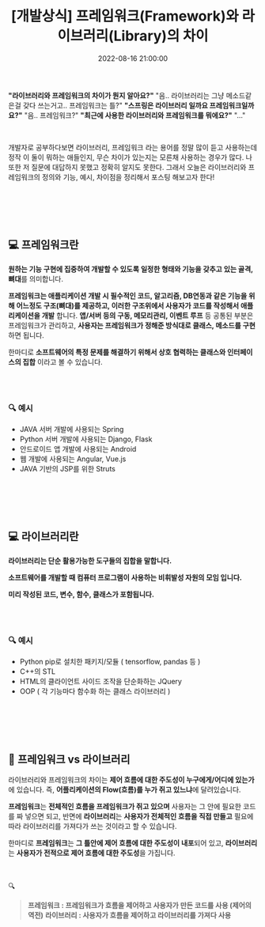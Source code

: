 ﻿---
permalink: /2022-08-16-프레임워크 vs 라이브러리/
published: true
title: "[개발상식] 프레임워크(Framework)와 라이브러리(Library)의 차이"
date: 2022-08-16 21:00:00
toc: true
toc_sticky: true
toc_label: "프레임워크 vs 라이브러리"
categories:
- 개발상식
tags:
- 라이브러리
- 프레임워크
- 개발상식
---
**"라이브러리와 프레임워크의 차이가 뭔지 알아요?"**
"음.. 라이브러리는 그냥 메소드같은걸 갖다 쓰는거고.. 프레임워크는 틀?"
**"스프링은 라이브러리 일까요 프레임워크일까요?"**
"음.. 프레임워크?"
**"최근에 사용한 라이브러리와 프레임워크를 뭐에요?"**
"..."

<br>

개발자로 공부하다보면 라이브러리, 프레임워크 라는 용어를 정말 많이 듣고 사용하는데 정작 이 둘이 뭐하는 애들인지, 무슨 차이가 있는지는 모른채 사용하는 경우가 많다. 나 또한 저 질문에 대답하지 못했고 정확히 알지도 못한다. 그래서 오늘은 라이브러리와 프레임워크의 정의와 기능, 예시, 차이점을 정리해서 포스팅 해보고자 한다!

<br><br><br><br>

## 💻 프레임워크란

**원하는 기능 구현에 집중하여 개발할 수 있도록 일정한 형태와 기능을 갖추고 있는 골격, 뼈대**를 의미합니다. 

**프레임워크는 애플리케이션 개발 시 필수적인 코드, 알고리즘, DB연동과 같은 기능을 위해 어느정도 구조(뼈대)를 제공하고, 이러한 구조위에서 사용자가 코드를 작성해서 애플리케이션을 개발** 합니다. **앱/서버 등의 구동, 메모리관리, 이벤트 루프** 등 공통된 부분은 프레임워크가 관리하고, **사용자는 프레임워크가 정해준 방식대로 클래스, 메소드를 구현**하면 됩니다.

한마디로 **소프트웨어의 특정 문제를 해결하기 위해서 상호 협력하는 클래스와 인터페이스의 집합** 이라고 볼 수 있습니다.

<br><br>

### 🔍 예시
- JAVA 서버 개발에 사용되는 Spring
- Python 서버 개발에 사용되는 Django, Flask
- 안드로이드 앱 개발에 사용되는 Android
- 웹 개발에 사용되는 Angular, Vue.js
- JAVA 기반의 JSP를 위한 Struts


<br><br><br><br>

## 💻 라이브러리란
**라이브러리는 단순 활용가능한 도구들의 집합을 말합니다.**

**소프트웨어를 개발할 때 컴퓨터 프로그램이 사용하는 비휘발성 자원의 모임 입니다.**

**미리 작성된 코드, 변수, 함수, 클래스가 포함됩니다.**

<br><br>

### 🔍 예시
- Python pip로 설치한 패키지/모듈 ( tensorflow, pandas 등 )
- C++의 STL
- HTML의 클라이언트 사이드 조작을 단순화하는 JQuery
- OOP ( 각 기능마다 함수화 하는 클래스 라이브러리 )


<br><br><br><br>

## 👀 프레임워크 vs 라이브러리

라이브러리와 프레임워크의 차이는 **제어 흐름에 대한 주도성이 누구에게/어디에 있는가**에 있습니다. 즉, **어플리케이션의 Flow(흐름)를 누가 쥐고 있느냐**에 달려있습니다.

**프레임워크**는 **전체적인 흐름을 프레임워크가 쥐고 있으며** 사용자는 그 안에 필요한 코드를 짜 넣으면 되고, 반면에 **라이브러리**는 **사용자가 전체적인 흐름을 직접 만들고** 필요에 따라 라이브러리를 가져다가 쓰는 것이라고 할 수 있습니다.

한마디로 **프레임워크**는 **그 틀안에 제어 흐름에 대한 주도성이 내포**되어 있고, **라이브러리**는 **사용자가 전적으로 제어 흐름에 대한 주도성**을 가집니다.

<br><br>
🔍
> **프레임워크 : 프레임워크가 흐름을 제어하고 사용자가 만든 코드를 사용 (제어의 역전)**
> **라이브러리 : 사용자가 흐름을 제어하고 라이브러리를 가져다 사용**
